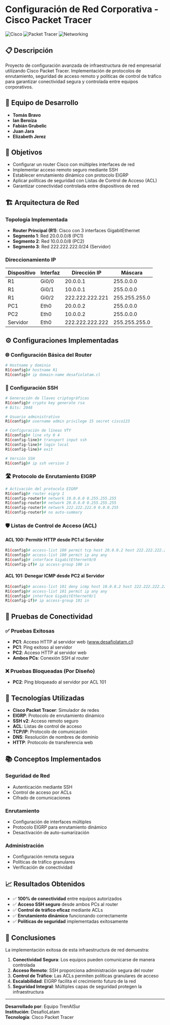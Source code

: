 # Configuración de Red Corporativa - Cisco Packet Tracer

![Cisco](https://img.shields.io/badge/Cisco-1BA0D7?style=for-the-badge&logo=cisco&logoColor=white)
![Packet Tracer](https://img.shields.io/badge/Packet%20Tracer-049fd9?style=for-the-badge&logo=cisco&logoColor=white)
![Networking](https://img.shields.io/badge/Networking-FF6B6B?style=for-the-badge&logo=networkx&logoColor=white)

## 📋 Descripción

Proyecto de configuración avanzada de infraestructura de red empresarial utilizando Cisco Packet Tracer. Implementación de protocolos de enrutamiento, seguridad de acceso remoto y políticas de control de tráfico para garantizar conectividad segura y controlada entre equipos corporativos.

## 👥 Equipo de Desarrollo

- **Tomás Bravo**
- **Ian Beroíza** 
- **Fabián Grubelic**
- **Juan Jara**
- **Elizabeth Jerez**

## 🎯 Objetivos

- Configurar un router Cisco con múltiples interfaces de red
- Implementar acceso remoto seguro mediante SSH
- Establecer enrutamiento dinámico con protocolo EIGRP
- Aplicar políticas de seguridad con Listas de Control de Acceso (ACL)
- Garantizar conectividad controlada entre dispositivos de red

## 🏗️ Arquitectura de Red

### Topología Implementada
- **Router Principal (R1)**: Cisco con 3 interfaces GigabitEthernet
- **Segmento 1**: Red 20.0.0.0/8 (PC1)
- **Segmento 2**: Red 10.0.0.0/8 (PC2) 
- **Segmento 3**: Red 222.222.222.0/24 (Servidor)

### Direccionamiento IP
| Dispositivo | Interfaz | Dirección IP | Máscara |
|-------------|----------|--------------|---------|
| R1 | Gi0/0 | 20.0.0.1 | 255.0.0.0 |
| R1 | Gi0/1 | 10.0.0.1 | 255.0.0.0 |
| R1 | Gi0/2 | 222.222.222.221 | 255.255.255.0 |
| PC1 | Eth0 | 20.0.0.2 | 255.0.0.0 |
| PC2 | Eth0 | 10.0.0.2 | 255.0.0.0 |
| Servidor | Eth0 | 222.222.222.222 | 255.255.255.0 |

## ⚙️ Configuraciones Implementadas

### 🌐 Configuración Básica del Router
```bash
# Hostname y dominio
R1(config)# hostname R1
R1(config)# ip domain-name desafiolatam.cl
```

### 🔐 Configuración SSH
```bash
# Generación de llaves criptográficas
R1(config)# crypto key generate rsa
# Bits: 2048

# Usuario administrativo
R1(config)# username admin privilege 15 secret cisco123

# Configuración de líneas VTY
R1(config)# line vty 0 4
R1(config-line)# transport input ssh
R1(config-line)# login local
R1(config-line)# exit

# Versión SSH
R1(config)# ip ssh version 2
```

### 🛣️ Protocolo de Enrutamiento EIGRP
```bash
# Activación del protocolo EIGRP
R1(config)# router eigrp 1
R1(config-router)# network 10.0.0.0 0.255.255.255
R1(config-router)# network 20.0.0.0 0.255.255.255
R1(config-router)# network 222.222.222.0 0.0.0.255
R1(config-router)# no auto-summary
```

### 🛡️ Listas de Control de Acceso (ACL)

#### ACL 100: Permitir HTTP desde PC1 al Servidor
```bash
R1(config)# access-list 100 permit tcp host 20.0.0.2 host 222.222.222.222 eq 80
R1(config)# access-list 100 permit ip any any
R1(config)# interface GigabitEthernet0/0
R1(config-if)# ip access-group 100 in
```

#### ACL 101: Denegar ICMP desde PC2 al Servidor
```bash
R1(config)# access-list 101 deny icmp host 10.0.0.2 host 222.222.222.222
R1(config)# access-list 101 permit ip any any
R1(config)# interface GigabitEthernet0/1
R1(config-if)# ip access-group 101 in
```

## 🧪 Pruebas de Conectividad

### ✅ Pruebas Exitosas
- **PC1**: Acceso HTTP al servidor web (www.desafiolatam.cl)
- **PC1**: Ping exitoso al servidor
- **PC2**: Acceso HTTP al servidor web
- **Ambos PCs**: Conexión SSH al router

### ❌ Pruebas Bloqueadas (Por Diseño)
- **PC2**: Ping bloqueado al servidor por ACL 101

## 🔧 Tecnologías Utilizadas

- **Cisco Packet Tracer**: Simulador de redes
- **EIGRP**: Protocolo de enrutamiento dinámico
- **SSH v2**: Acceso remoto seguro
- **ACL**: Listas de control de acceso
- **TCP/IP**: Protocolo de comunicación
- **DNS**: Resolución de nombres de dominio
- **HTTP**: Protocolo de transferencia web

## 📚 Conceptos Implementados

### Seguridad de Red
- Autenticación mediante SSH
- Control de acceso por ACLs
- Cifrado de comunicaciones

### Enrutamiento
- Configuración de interfaces múltiples
- Protocolo EIGRP para enrutamiento dinámico
- Desactivación de auto-sumarización

### Administración
- Configuración remota segura
- Políticas de tráfico granulares
- Verificación de conectividad

## 📈 Resultados Obtenidos

- ✅ **100% de conectividad** entre equipos autorizados
- ✅ **Acceso SSH seguro** desde ambos PCs al router
- ✅ **Control de tráfico eficaz** mediante ACLs
- ✅ **Enrutamiento dinámico** funcionando correctamente
- ✅ **Políticas de seguridad** implementadas exitosamente

## 🚀 Conclusiones

La implementación exitosa de esta infraestructura de red demuestra:

1. **Conectividad Segura**: Los equipos pueden comunicarse de manera controlada
2. **Acceso Remoto**: SSH proporciona administración segura del router
3. **Control de Tráfico**: Las ACLs permiten políticas granulares de acceso
4. **Escalabilidad**: EIGRP facilita el crecimiento futuro de la red
5. **Seguridad Integral**: Múltiples capas de seguridad protegen la infraestructura

---

**Desarrollado por**: Equipo TrenAlSur  
**Institución**: DesafíoLatam  
**Tecnología**: Cisco Packet Tracer
